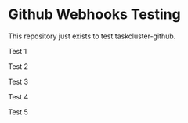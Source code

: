 # Github Webhooks Testing
This repository just exists to test taskcluster-github.

Test 1

Test 2

Test 3

Test 4

Test 5
